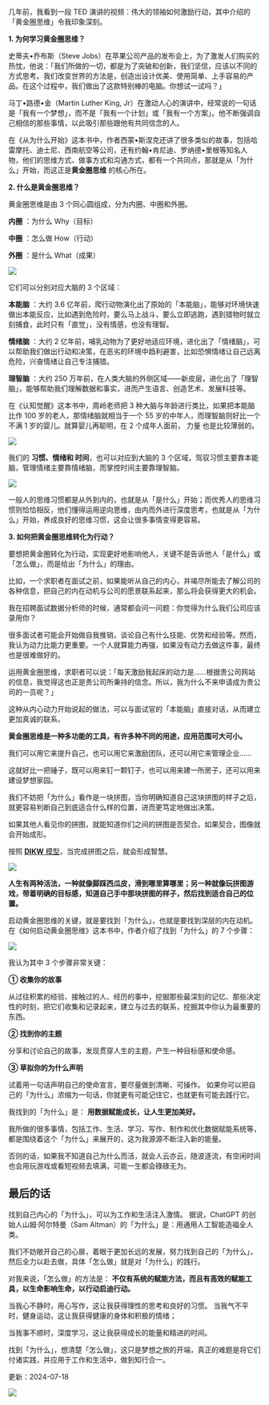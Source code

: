 几年前，我看到一段 TED 演讲的视频：伟大的领袖如何激励行动，其中介绍的「黄金圈思维」令我印象深刻。

**1. 为何学习黄金圈思维？**

 

史蒂夫•乔布斯（Steve Jobs）在苹果公司产品的发布会上，为了激发人们购买的热忱，他说：「我们所做的一切，都是为了突破和创新，我们坚信，应该以不同的方式思考。我们改变世界的方法是，创造出设计优美、使用简单、上手容易的产品。在这个过程中，我们做出了这款特别棒的电脑。你想试一试吗？」

马丁•路德•金（Martin Luther King, Jr）在激动人心的演讲中，经常说的一句话是「我有一个梦想」，而不是「我有一个计划」或「我有一个方案」。他不断强调自己相信的那些事情，以此吸引那些跟他有共同信念的人。

在《从为什么开始》这本书中，作者西蒙•斯涅克还讲了很多类似的故事，包括哈雷摩托、迪士尼、西南航空等公司，还有约翰•肯尼迪、罗纳德•里根等知名人物，他们的思维方式、做事方式和沟通方式，都有一个共同点，那就是从「为什么」开始，而这正是**黄金圈思维** 的核心所在。

**2. 什么是黄金圈思维？**

 

黄金圈思维是由 3 个同心圆组成，分为内圈、中圈和外圈。

**内圈** ：为什么 Why（目标） 

**中圈** ：怎么做 How（行动） 

**外圈** ：是什么 What（成果）

![](https://mmbiz.qpic.cn/mmbiz_png/giaycic3UNwo3c2bW2fKTwumz1fdaQaGfApsUCMMj151ciaMibCaWmXoRl7KKQP1IdGH992f0ev5yzUppbu4A1c4jQ/640?wx_fmt=png) 

它们可以分别对应大脑的 3 个区域：

**本能脑** ：大约 3.6 亿年前，爬行动物演化出了原始的「本能脑」，能够对环境快速做出本能反应，比如遇到危险时，要么马上战斗，要么立即逃跑，遇到猎物时就立刻捕食，此时只有「直觉」，没有情感，也没有理智。

**情绪脑** ：大约 2 亿年前，哺乳动物为了更好地适应环境，进化出了「情绪脑」，可以帮助我们做出行动和决策，在恶劣的环境中趋利避害，比如恐惧情绪让自己远离危险，兴奋情绪让自己专注捕猎。

**理智脑** ：大约 250 万年前，在人类大脑的外侧区域——新皮层，进化出了「理智脑」，能够帮助我们理解数据和事实，进而产生语言、创造艺术、发展科技等。

在《认知觉醒》这本书中，周岭老师把 3 种大脑与年龄进行类比，如果把本能脑比作 100 岁的老人，那情绪脑就相当于一个 55 岁的中年人，而理智脑则好比一个不满 1 岁的婴儿。就算婴儿再聪明，在 2 个成年人面前，  力量  也是比较薄弱的。

![](https://mmbiz.qpic.cn/mmbiz_png/giaycic3UNwo3c2bW2fKTwumz1fdaQaGfAYYu8qJl0EJfDiarccsibUPx8aOq80ibOOtkWLPd9IAuibpaiczDHpPcXMHg/640?wx_fmt=png) 

我们的 **习惯、情绪和 时间**，也可以对应到大脑的 3 个区域，驾驭习惯主要靠本能脑，管理情绪主要靠情绪脑，而掌控时间主要靠理智脑。

![](https://mmbiz.qpic.cn/mmbiz_jpg/giaycic3UNwo1DU5w7jDtpNtPw0ibiacX6G9yBYCPicFV6IcFzPIW7phzQ7BE0GMNteWVribP0CAYfVn3yicp9V5JjBSw/640?wx_fmt=jpeg) 

一般人的思维习惯都是从外到内的，也就是从「是什么」开始；而优秀人的思维习惯则恰恰相反，他们懂得运用逆向思维，由内而外进行深度思考，也就是从「为什么」开始，养成良好的思维习惯，这会让很多事情变得更容易。

**3. 如何把黄金圈思维转化为行动？**

 

要想把黄金圈转化为行动，实现更好地影响他人，关键不是告诉他人「是什么」或「怎么做」，而是给出「为什么」的理由。

比如，一个求职者在面试之前，如果能听从自己的内心，并竭尽所能去了解公司的各种信息，把自己的内在动机与公司的愿景联系起来，那么将会获得更大的机会。  

我在招聘面试数据分析师的时候，通常都会问一问题：你觉得为什么我们公司应该录用你？

很多面试者可能会开始做自我推销，谈论自己有什么技能、优势和经验等。然而，我认为动力比能力更重要。一个人就算能力再强，如果没有动力去做这件事，最终也是很难做好的。

运用黄金圈思维，求职者可以说：「每天激励我起床的动力是……根据贵公司网站的信息，我觉得这也正是贵公司所秉持的信念。所以，我为什么不来申请成为贵公司的一员呢？」

这种从内心动力开始说起的做法，可以与面试官的「本能脑」直接对话，从而建立更加真诚的联系。  

**黄金圈思维是一种多功能的工具，有许多种不同的用途，应用范围可大可小。** 

我们可以用它来提升自己，也可以用它来激励团队，还可以用它来管理企业……

这就好比一把锤子，既可以用来钉一颗钉子，也可以用来建一所房子，还可以用来建设梦想家园。  

我们不妨把「为什么」看作是一块拼图，当你明确知道自己这块拼图的样子之后，就更容易判断自己到底适合什么样的位置，进而更笃定地做出决策。

如果其他人看见你的拼图，就能知道你们之间的拼图是否契合。如果契合，图像就会开始成形。

按照 [**DIKW** 模型](https://mp.weixin.qq.com/s?__biz=MzA4ODE2OTIxMw==&mid=2653481106&idx=1&sn=34818d71e37a146e8c131479898d9d90&scene=21#wechat_redirect)，当完成拼图之后，就会形成智慧。

![](https://mmbiz.qpic.cn/mmbiz_png/giaycic3UNwo3c2bW2fKTwumz1fdaQaGfAsdyxfTtJtiaVOYWYyqE9GjxoCeQMv48A4ZK6zIAkSRkzs4YgA3zHLjg/640?wx_fmt=png) 

**人生有两种活法，一种就像脚踩西瓜皮，滑到哪里算哪里；另一种就像玩拼图游戏，带着明确的目标感，知道自己手中那块拼图的样子，然后找到适合自己的位置。**

启动黄金圈思维的关键，就是要找到「为什么」，也就是要找到深层的内在动机。  在《如何启动黄金圈思维》这本书中，作者介绍了找到「为什么」的 7 个步骤：

![](https://mmbiz.qpic.cn/mmbiz_png/giaycic3UNwo1DU5w7jDtpNtPw0ibiacX6G9Zg6YLZIN8qpFPicJMIAyxppBzBsm0qvX8wLhjicSiaG7wicHascpGsZciaA/640?wx_fmt=png) 

我认为其中 3 个步骤非常关键：

**① 收集你的故事**

从过往积累的经验、接触过的人、经历的事中，挖掘那些最深刻的记忆、那些决定性的时刻，把它们收集和记录起来，建立与过去的联系，挖掘其中你认为最重要的东西。

**② 找到你的主题**

分享和讨论自己的故事，发现贯穿人生的主题，产生一种目标感和使命感。  

**③ 草拟你的为什么声明**

试着用一句话声明自己的使命宣言，要尽量做到清晰、可操作。  如果你可以把自己的「为什么」浓缩为一句话，你就更有可能记住它，也就更有可能去践行它。

我找到的「为什么」是：  **用数据赋能成长，让人生更加美好。**

我所做的很多事情，包括工作、生活、学习、写作、制作和优化数据赋能系统等，都是围绕着这个「为什么」来展开的，这为我源源不断注入新的能量。

否则的话，如果我不知道自己为什么而活，就会人云亦云，随波逐流，有空闲时间也会用玩游戏或看短视频去填满，可能一生都会碌碌无为。  

## **最后的话**

找到自己内心的「为什么」，可以为工作和生活注入激情。  据说，ChatGPT 的创始人山姆·阿尔特曼（Sam Altman）的「为什么」是：用通用人工智能造福全人类。

我们不妨敞开自己的心扉，着眼于更加长远的发展，努力找到自己的「为什么」，然后全力以赴去做，具体「怎么做」就是对「为什么」的践行。

对我来说，「怎么做」的方法是： **不仅有系统的赋能方法，而且有高效的赋能工具，以生命影响生命，以行动启迪行动。**

当我心不静时，用心写作，这让我获得理性的思考和良好的习惯。  当我气不平时，健身运动，这让我获得健康的身体和积极的情绪；

当我事不顺时，深度学习，这让我获得成长的能量和精进的时间。

找到「为什么」，想清楚「怎么做」，这只是梦想之旅的开端，真正的难题是将它们付诸实践，并应用于工作和生活中，做到知行合一。

更新：2024-07-18

![](https://visitor-badge.laobi.icu/badge?page_id=sjhfx.linji&left_text=PageViews&right_color=%2300589F)